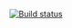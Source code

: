 [![Build status](https://ci.appveyor.com/api/projects/status/3dsftrc8awec32p1?svg=true)](https://ci.appveyor.com/project/lterentyeva/dz-2-2)